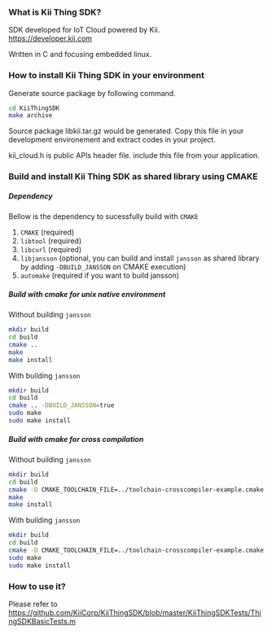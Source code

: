 ### What is Kii Thing SDK?
SDK developed for IoT Cloud powered by Kii.<br>
https://developer.kii.com

Written in C and focusing embedded linux.

### How to install Kii Thing SDK in your environment
Generate source package by following command.
```sh
cd KiiThingSDK
make archive
```
Source package libkii.tar.gz would be generated.
Copy this file in your development environement
and extract codes in your project.

kii\_cloud.h is public APIs header file.
include this file from your application.
### Build and install Kii Thing SDK as shared library using CMAKE
##### Dependency

Bellow is the dependency to sucessfully build with `CMAKE`

1. `CMAKE` (required)
2. `libtool` (required)
3. `libcurl` (required)
4. `libjansson` (optional, you can build and install `jansson` as shared library by adding `-DBUILD_JANSSON` on CMAKE execution)
5. `automake` (required if you want to build jansson)

##### Build with cmake for unix native environment

Without building `jansson`
```bash
mkdir build 
cd build
cmake ..
make
make install
```
With building `jansson`
```bash
mkdir build 
cd build
cmake .. -DBUILD_JANSSON=true
sudo make
sudo make install
```

##### Build with cmake for cross compilation

Without building `jansson`
```bash
mkdir build 
cd build
cmake -D CMAKE_TOOLCHAIN_FILE=../toolchain-crosscompiler-example.cmake ../
make
make install
```
With building `jansson`
```bash
mkdir build 
cd build
cmake -D CMAKE_TOOLCHAIN_FILE=../toolchain-crosscompiler-example.cmake ../ -DBUILD_JANSSON=true
sudo make
sudo make install
```

### How to use it?
Please refer to
https://github.com/KiiCorp/KiiThingSDK/blob/master/KiiThingSDKTests/ThingSDKBasicTests.m
